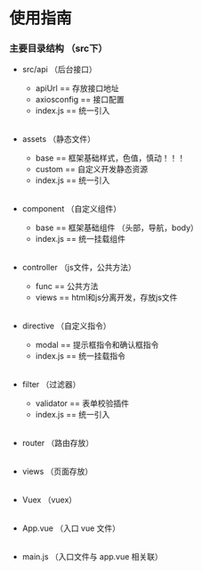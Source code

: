 # 使用指南

### 主要目录结构 （src下）

-   src/api （后台接口）

    -   apiUrl == 存放接口地址
    -   axiosconfig == 接口配置
    -   index.js == 统一引入 <br/><br/>

-   assets （静态文件）

    -   base == 框架基础样式，色值，慎动！！！
    -   custom == 自定义开发静态资源
    -   index.js == 统一引入 <br/><br/>

-   component （自定义组件）

    -   base == 框架基础组件 （头部，导航，body）
    -   index.js == 统一挂载组件 <br/><br/>

-   controller （js文件，公共方法）

    -   func == 公共方法
    -   views == html和js分离开发，存放js文件 <br/><br/>

-   directive （自定义指令）

    -   modal == 提示框指令和确认框指令
    -   index.js == 统一挂载指令 <br/><br/>

-   filter （过滤器）

    -   validator == 表单校验插件
    -   index.js == 统一引入 <br/><br/>

-   router （路由存放） <br/><br/>

-   views （页面存放） <br/><br/>

-   Vuex （vuex） <br/><br/>

-   App.vue （入口 vue 文件） <br/><br/>

-   main.js （入口文件与 app.vue 相关联）
